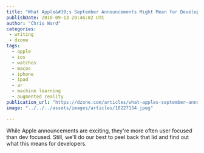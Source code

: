 ```yaml
---
title: "What Apple&#39;s September Announcements Might Mean for Developers"
publishDate: 2018-09-13 20:46:02 UTC
author: "Chris Ward"
categories:
 - writing
 - dzone
tags:
  - apple
  - ios
  - watchos
  - macos
  - iphone
  - ipad
  - ar
  - machine learning
  - augmented reality
publication_url: "https://dzone.com/articles/what-apples-september-announcements-might-mean-for"
image: "../../../assets/images/articles/10227134.jpeg"

---
```

While Apple announcements are exciting, they're more often user focused than dev focused. Still, we'll do our best to peel back that lid and find out what this means for developers.

